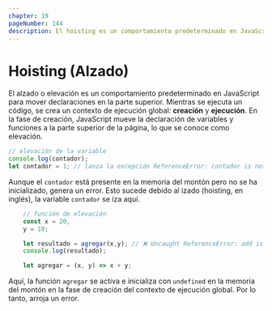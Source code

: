 ```yaml
---
chapter: 19
pageNumber: 144
description: El hoisting es un comportamiento predeterminado en JavaScript para mover declaraciones en la parte superior. Mientras se ejecuta un código, se crea un contexto de ejecución global y se ejecuta. En la fase de creación, JavaScript mueve la declaración de variable y función a la parte superior de la página, lo que se conoce como elevación..
---
```

# Hoisting (Alzado)

El alzado o elevación es un comportamiento predeterminado en JavaScript para mover declaraciones en la parte superior. Mientras se ejecuta un código, se crea un contexto de ejecución global: **creación** y **ejecución**. En la fase de creación, JavaScript mueve la declaración de variables y funciones a la parte superior de la página, lo que se conoce como elevación.

```javascript
// elevación de la variable
console.log(contador);
let contador = 1; // lanza la excepción ReferenceError: contador is not defined
```

Aunque el `contador` está presente en la memoria del montón pero no se ha inicializado, genera un error. Esto sucede debido al izado (hoisting, en inglés), la variable `contador` se iza aquí.

```javascript
    // función de elevación
    const x = 20,
    y = 10;

    let resultado = agregar(x,y); // ❌ Uncaught ReferenceError: add is not defined
    console.log(resultado);

    let agregar = (x, y) => x + y; 
```

Aquí, la función `agregar` se activa e inicializa con `undefined` en la memoria del montón en la fase de creación del contexto de ejecución global. Por lo tanto, arroja un error.
